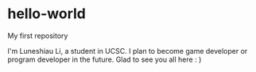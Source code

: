# hello-world
My first repository

I'm Luneshiau Li, a student in UCSC. I plan to become game developer or program developer in the future.
Glad to see you all here : )

